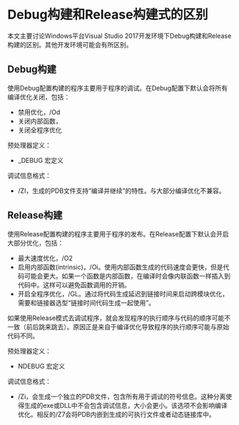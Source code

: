 # Debug构建和Release构建式的区别

本文主要讨论Windows平台Visual Studio 2017开发环境下Debug构建和Release构建的区别。其他开发环境可能会有所区别。

## Debug构建

使用Debug配置构建的程序主要用于程序的调试。在Debug配置下默认会将所有编译优化关闭，包括：

- 禁用优化，/Od
- 关闭内部函数，
- 关闭全程序优化

预处理器定义：

- _DEBUG 宏定义

调试信息格式：

- /ZI，生成的PDB文件支持“编译并继续”的特性。与大部分编译优化不兼容。

## Release构建

使用Release配置构建的程序主要用于程序的发布。在Release配置下默认会开启大部分优化，包括：

- 最大速度优化，/O2
- 启用内部函数(intrinsic)，/Oi。使用内部函数生成的代码速度会更快，但是代码可能会更大。如果一个函数是内部函数，在编译时会像内联函数一样插入到代码中。这样可以避免函数调用的开销。
- 开启全程序优化，/GL。通过将代码生成延迟到链接时间来启动跨模块优化，需要和链接器选型“链接时间代码生成一起使用”。

如果使用Release模式去调试程序，就会发现程序的执行顺序与代码的顺序可能不一致（前后跳来跳去）。原因正是来自于编译优化导致程序的执行顺序可能与原始代码不同。

预处理器定义：

- NDEBUG 宏定义

调试信息格式：

- /Zi，会生成一个独立的PDB文件，包含所有用于调试的符号信息。这种分离使得生成的exe或DLL中不会包含调试信息，大小会更小。该选项不会影响编译优化。相反的/Z7会将PDB内嵌到生成的可执行文件或者动态链接库中。